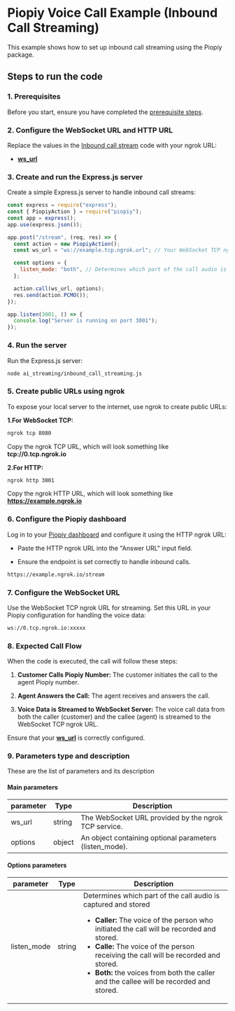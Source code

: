 # Piopiy Voice Call Example (Inbound Call Streaming)

This example shows how to set up inbound call streaming using the Piopiy package.

## Steps to run the code

### 1. Prerequisites

Before you start, ensure you have completed the [prerequisite steps](/README.md).

### 2. Configure the WebSocket URL and HTTP URL

Replace the values in the [Inbound call stream](/ai_streaming//inbound_call_streaming.js) code with your ngrok URL:

- [**ws_url**](https://github.com/telecmi/piopiy_node_example/blob/development/ai_streaming/inbound_call_streaming.js#L11)

### 3. Create and run the Express.js server

Create a simple Express.js server to handle inbound call streams:

```javascript
const express = require("express");
const { PiopiyAction } = require("piopiy");
const app = express();
app.use(express.json());

app.post("/stream", (req, res) => {
  const action = new PiopiyAction();
  const ws_url = "ws://example.tcp.ngrok.url"; // Your WebSocket TCP ngrok URL

  const options = {
    listen_mode: "both", // Determines which part of the call audio is captured and stored
  };

  action.call(ws_url, options);
  res.send(action.PCMO());
});

app.listen(3001, () => {
  console.log("Server is running on port 3001");
});
```

### 4. Run the server

Run the Express.js server:

```sh
node ai_streaming/inbound_call_streaming.js
```

### 5. Create public URLs using ngrok

To expose your local server to the internet, use ngrok to create public URLs:

**1.For WebSocket TCP:**

```sh
ngrok tcp 8080
```

Copy the ngrok TCP URL, which will look something like **tcp://0.tcp.ngrok.io**

**2.For HTTP:**

```sh
ngrok http 3001
```

Copy the ngrok HTTP URL, which will look something like **https://example.ngrok.io**

### 6. Configure the Piopiy dashboard

Log in to your <a href="https://developer.telecmi.com" target="_blank">Piopiy dashboard</a> and configure it using the HTTP ngrok URL:

- Paste the HTTP ngrok URL into the "Answer URL" input field.

- Ensure the endpoint is set correctly to handle inbound calls.

```sh
https://example.ngrok.io/stream
```

### 7. Configure the WebSocket URL

Use the WebSocket TCP ngrok URL for streaming. Set this URL in your Piopiy configuration for handling the voice data:

```sh
ws://0.tcp.ngrok.io:xxxxx
```

### 8. Expected Call Flow

When the code is executed, the call will follow these steps:

1. **Customer Calls Piopiy Number:** The customer initiates the call to the agent Piopiy number.

2. **Agent Answers the Call:** The agent receives and answers the call.

3. **Voice Data is Streamed to WebSocket Server:** The voice call data from both the caller (customer) and the callee (agent) is streamed to the WebSocket TCP ngrok URL.

Ensure that your [**ws_url**](https://github.com/telecmi/piopiy_node_example/blob/development/ai_streaming/inbound_call_streaming.js#L11) is correctly configured.

### 9. Parameters type and description

These are the list of parameters and its description

#### Main parameters

| parameter | Type   | Description                                             |
| --------- | ------ | ------------------------------------------------------- |
| ws_url    | string | The WebSocket URL provided by the ngrok TCP service.    |
| options   | object | An object containing optional parameters (listen_mode). |

#### Options parameters

| parameter   | Type   | Description                                                          |
| ----------- | ------ | -------------------------------------------------------------------- |
| listen_mode | string | Determines which part of the call audio is captured and stored <ul><li> **Caller:** The voice of the person who initiated the call will be recorded and stored.</li><li> **Calle:** The voice of the person receiving the call will be recorded and stored.</li><li> **Both:** the voices from both the caller and the callee will be recorded and stored.</li></ul> |